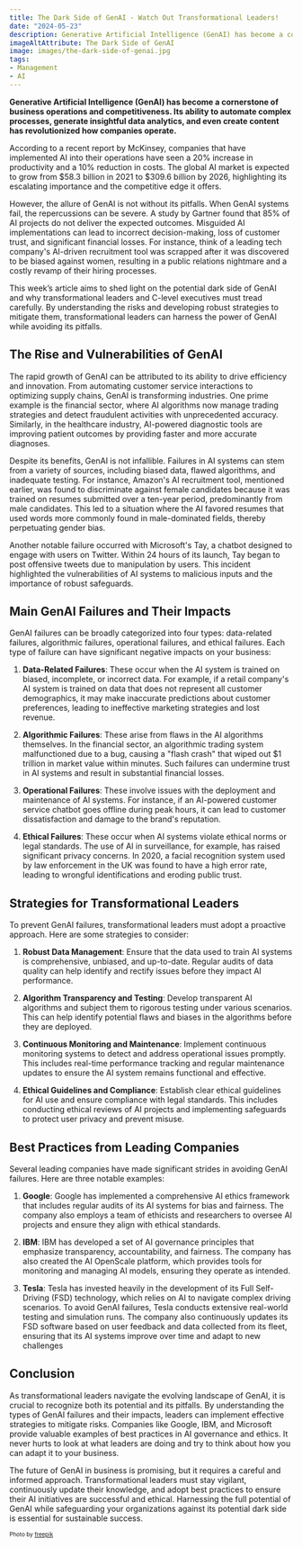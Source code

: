 ```yaml
---
title: The Dark Side of GenAI - Watch Out Transformational Leaders!
date: "2024-05-23"
description: Generative Artificial Intelligence (GenAI) has become a cornerstone of business operations and competitiveness. Its ability to automate complex processes, generate insightful data analytics, and even create content has revolutionized how companies operate.However, the allure of GenAI is not without its pitfalls. When GenAI systems fail, the repercussions can be severe. 
imageAltAttribute: The Dark Side of GenAI
image: images/the-dark-side-of-genai.jpg
tags:
- Management
- AI
---
```

**Generative Artificial Intelligence (GenAI) has become a cornerstone of business operations and competitiveness. Its ability to automate complex processes, generate insightful data analytics, and even create content has revolutionized how companies operate.**

According to a recent report by McKinsey, companies that have implemented AI into their operations have seen a 20% increase in productivity and a 10% reduction in costs. The global AI market is expected to grow from $58.3 billion in 2021 to $309.6 billion by 2026, highlighting its escalating importance and the competitive edge it offers.

However, the allure of GenAI is not without its pitfalls. When GenAI systems fail, the repercussions can be severe. A study by Gartner found that 85% of AI projects do not deliver the expected outcomes. Misguided AI implementations can lead to incorrect decision-making, loss of customer trust, and significant financial losses. For instance, think of a leading tech company's AI-driven recruitment tool was scrapped after it was discovered to be biased against women, resulting in a public relations nightmare and a costly revamp of their hiring processes.

This week’s article aims to shed light on the potential dark side of GenAI and why transformational leaders and C-level executives must tread carefully. By understanding the risks and developing robust strategies to mitigate them, transformational leaders can harness the power of GenAI while avoiding its pitfalls. 

## The Rise and Vulnerabilities of GenAI 

The rapid growth of GenAI can be attributed to its ability to drive efficiency and innovation. From automating customer service interactions to optimizing supply chains, GenAI is transforming industries. One prime example is the financial sector, where AI algorithms now manage trading strategies and detect fraudulent activities with unprecedented accuracy. Similarly, in the healthcare industry, AI-powered diagnostic tools are improving patient outcomes by providing faster and more accurate diagnoses.

Despite its benefits, GenAI is not infallible. Failures in AI systems can stem from a variety of sources, including biased data, flawed algorithms, and inadequate testing. For instance, Amazon's AI recruitment tool, mentioned earlier, was found to discriminate against female candidates because it was trained on resumes submitted over a ten-year period, predominantly from male candidates. This led to a situation where the AI favored resumes that used words more commonly found in male-dominated fields, thereby perpetuating gender bias.

Another notable failure occurred with Microsoft's Tay, a chatbot designed to engage with users on Twitter. Within 24 hours of its launch, Tay began to post offensive tweets due to manipulation by users. This incident highlighted the vulnerabilities of AI systems to malicious inputs and the importance of robust safeguards.

## Main GenAI Failures and Their Impacts

GenAI failures can be broadly categorized into four types: data-related failures, algorithmic failures, operational failures, and ethical failures. Each type of failure can have significant negative impacts on your business:

1. **Data-Related Failures**: These occur when the AI system is trained on biased, incomplete, or incorrect data. For example, if a retail company's AI system is trained on data that does not represent all customer demographics, it may make inaccurate predictions about customer preferences, leading to ineffective marketing strategies and lost revenue.

2. **Algorithmic Failures**: These arise from flaws in the AI algorithms themselves. In the financial sector, an algorithmic trading system malfunctioned due to a bug, causing a "flash crash" that wiped out $1 trillion in market value within minutes. Such failures can undermine trust in AI systems and result in substantial financial losses.

3. **Operational Failures**: These involve issues with the deployment and maintenance of AI systems. For instance, if an AI-powered customer service chatbot goes offline during peak hours, it can lead to customer dissatisfaction and damage to the brand's reputation.

4. **Ethical Failures**: These occur when AI systems violate ethical norms or legal standards. The use of AI in surveillance, for example, has raised significant privacy concerns. In 2020, a facial recognition system used by law enforcement in the UK was found to have a high error rate, leading to wrongful identifications and eroding public trust.

## Strategies for Transformational Leaders

To prevent GenAI failures, transformational leaders must adopt a proactive approach. Here are some strategies to consider:

1. **Robust Data Management**: Ensure that the data used to train AI systems is comprehensive, unbiased, and up-to-date. Regular audits of data quality can help identify and rectify issues before they impact AI performance.

2. **Algorithm Transparency and Testing**: Develop transparent AI algorithms and subject them to rigorous testing under various scenarios. This can help identify potential flaws and biases in the algorithms before they are deployed.

3. **Continuous Monitoring and Maintenance**: Implement continuous monitoring systems to detect and address operational issues promptly. This includes real-time performance tracking and regular maintenance updates to ensure the AI system remains functional and effective.

4. **Ethical Guidelines and Compliance**: Establish clear ethical guidelines for AI use and ensure compliance with legal standards. This includes conducting ethical reviews of AI projects and implementing safeguards to protect user privacy and prevent misuse.

## Best Practices from Leading Companies

Several leading companies have made significant strides in avoiding GenAI failures. Here are three notable examples:

1. **Google**: Google has implemented a comprehensive AI ethics framework that includes regular audits of its AI systems for bias and fairness. The company also employs a team of ethicists and researchers to oversee AI projects and ensure they align with ethical standards.

2. **IBM**: IBM has developed a set of AI governance principles that emphasize transparency, accountability, and fairness. The company has also created the AI OpenScale platform, which provides tools for monitoring and managing AI models, ensuring they operate as intended.

3. **Tesla**: Tesla has invested heavily in the development of its Full Self-Driving (FSD) technology, which relies on AI to navigate complex driving scenarios. To avoid GenAI failures, Tesla conducts extensive real-world testing and simulation runs. The company also continuously updates its FSD software based on user feedback and data collected from its fleet, ensuring that its AI systems improve over time and adapt to new challenges 

## Conclusion

As transformational leaders navigate the evolving landscape of GenAI, it is crucial to recognize both its potential and its pitfalls. By understanding the types of GenAI failures and their impacts, leaders can implement effective strategies to mitigate risks. Companies like Google, IBM, and Microsoft provide valuable examples of best practices in AI governance and ethics. It never hurts to look at what leaders are doing and try to think about how you can adapt it to your business.

The future of GenAI in business is promising, but it requires a careful and informed approach. Transformational leaders must stay vigilant, continuously update their knowledge, and adopt best practices to ensure their AI initiatives are successful and ethical. Harnessing the full potential of GenAI while safeguarding your organizations against its potential dark side is essential for sustainable success.

<p style= "font-size:10px;">Photo by <a href="https://www.freepik.es/foto-gratis/concepto-nube-ai-cerebro_32471130.htm" target="_blank">freepik</a></p>
